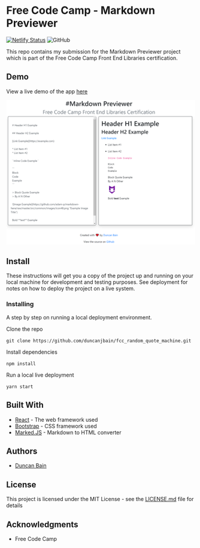 # Free Code Camp - Markdown Previewer

[![Netlify Status](https://api.netlify.com/api/v1/badges/67c591ea-3699-49a0-b23d-00c237afe2c2/deploy-status)](https://app.netlify.com/sites/fcc-markdown/deploys) ![GitHub](https://img.shields.io/github/license/duncanjbain/fcc_markdown_previewer)

This repo contains my submission for the Markdown Previewer project which is part of the Free Code Camp Front End Libraries certification.

## Demo

View a live demo of the app [here](http://fcc-markdown.netlify.com)

![image](app_preview.PNG)

## Install

These instructions will get you a copy of the project up and running on your local machine for development and testing purposes. See deployment for notes on how to deploy the project on a live system.


### Installing

A step by step on running a local deployment environment.

Clone the repo

```
git clone https://github.com/duncanjbain/fcc_random_quote_machine.git
```

Install dependencies

```
npm install
```

Run a local live deployment

```
yarn start
```

## Built With

* [React](https://reactjs.org/) - The web framework used
* [Bootstrap](https://getbootstrap.com/) - CSS framework used
* [Marked.JS](https://marked.js) - Markdown to HTML converter

## Authors

* [Duncan Bain](https://github.com/duncanjbain)

## License

This project is licensed under the MIT License - see the [LICENSE.md](LICENSE.md) file for details

## Acknowledgments

* Free Code Camp